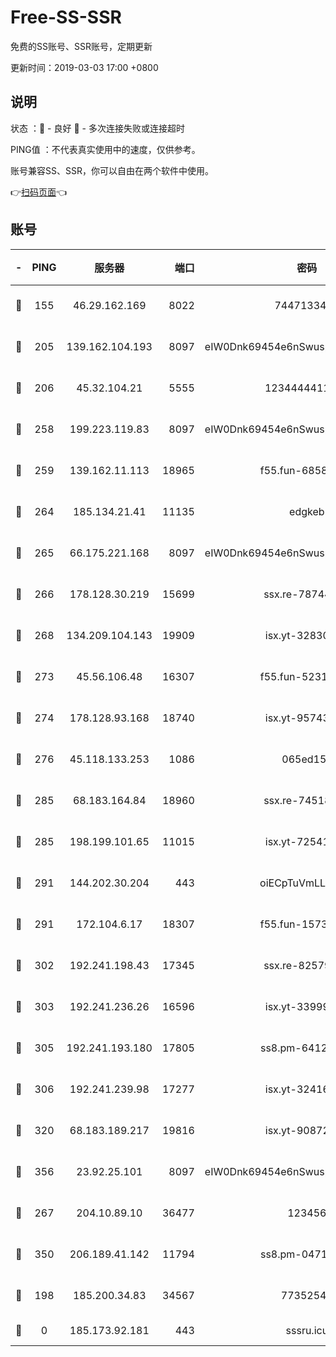 # Free-SS-SSR

免费的SS账号、SSR账号，定期更新

更新时间：2019-03-03 17:00 +0800

## 说明

状态     ：🙂 - 良好 🙁 - 多次连接失败或连接超时

PING值   ：不代表真实使用中的速度，仅供参考。

账号兼容SS、SSR，你可以自由在两个软件中使用。

👉[扫码页面](https://liesauer.github.io/free-ss-ssr.github.io/)👈

## 账号

|-|PING|服务器|端口|密码|加密方式|区域|
|:----:|:----:|:-----:|-----:|:----:|:----:|:----:|
|🙂|155|46.29.162.169|8022|7447133485|aes-256-cfb|RU|
|🙂|205|139.162.104.193|8097|eIW0Dnk69454e6nSwuspv9DmS201tQ0D|aes-256-cfb|JP|
|🙂|206|45.32.104.21|5555|1234444411111|aes-256-cfb|SG|
|🙂|258|199.223.119.83|8097|eIW0Dnk69454e6nSwuspv9DmS201tQ0D|aes-256-cfb|US|
|🙂|259|139.162.11.113|18965|f55.fun-68582887|aes-256-cfb|SG|
|🙂|264|185.134.21.41|11135|edgkeb|aes-256-cfb|GB|
|🙂|265|66.175.221.168|8097|eIW0Dnk69454e6nSwuspv9DmS201tQ0D|aes-256-cfb|US|
|🙂|266|178.128.30.219|15699|ssx.re-78744964|aes-256-cfb|SG|
|🙂|268|134.209.104.143|19909|isx.yt-32830951|aes-256-cfb|SG|
|🙂|273|45.56.106.48|16307|f55.fun-52314047|aes-256-cfb|US|
|🙂|274|178.128.93.168|18740|isx.yt-95743585|aes-256-cfb|SG|
|🙂|276|45.118.133.253|1086|065ed15a|aes-256-cfb|SG|
|🙂|285|68.183.164.84|18960|ssx.re-74518385|aes-256-cfb|US|
|🙂|285|198.199.101.65|11015|isx.yt-72541934|aes-256-cfb|US|
|🙂|291|144.202.30.204|443|oiECpTuVmLLxk4Ts|aes-256-cfb|US|
|🙂|291|172.104.6.17|18307|f55.fun-15739301|aes-256-cfb|US|
|🙂|302|192.241.198.43|17345|ssx.re-82579728|aes-256-cfb|US|
|🙂|303|192.241.236.26|16596|isx.yt-33999911|aes-256-cfb|US|
|🙂|305|192.241.193.180|17805|ss8.pm-64125416|aes-256-cfb|US|
|🙂|306|192.241.239.98|17277|isx.yt-32416797|aes-256-cfb|US|
|🙂|320|68.183.189.217|19816|isx.yt-90872809|aes-256-cfb|SG|
|🙂|356|23.92.25.101|8097|eIW0Dnk69454e6nSwuspv9DmS201tQ0D|aes-256-cfb|US|
|🙂|267|204.10.89.10|36477|123456|aes-256-cfb|US|
|🙂|350|206.189.41.142|11794|ss8.pm-04714048|aes-256-cfb|SG|
|🙁|198|185.200.34.83|34567|77352549|aes-256-cfb|US|
|🙁|0|185.173.92.181|443|sssru.icu|rc4-md5|RU|

